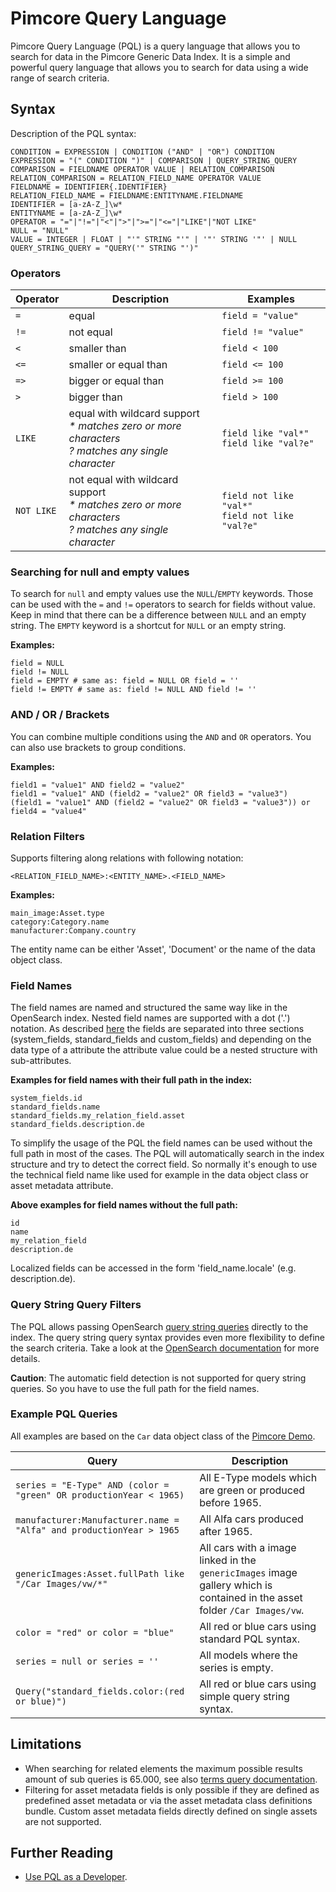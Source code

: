 # Pimcore Query Language

Pimcore Query Language (PQL) is a query language that allows you to search for data in the Pimcore Generic Data Index. It is a simple and powerful query language that allows you to search for data using a wide range of search criteria.

## Syntax

Description of the PQL syntax:

```
CONDITION = EXPRESSION | CONDITION ("AND" | "OR") CONDITION
EXPRESSION = "(" CONDITION ")" | COMPARISON | QUERY_STRING_QUERY
COMPARISON = FIELDNAME OPERATOR VALUE | RELATION_COMPARISON
RELATION_COMPARISON = RELATION_FIELD_NAME OPERATOR VALUE
FIELDNAME = IDENTIFIER{.IDENTIFIER}                         
RELATION_FIELD_NAME = FIELDNAME:ENTITYNAME.FIELDNAME      
IDENTIFIER = [a-zA-Z_]\w*
ENTITYNAME = [a-zA-Z_]\w*
OPERATOR = "="|"!="|"<"|">"|">="|"<="|"LIKE"|"NOT LIKE"
NULL = "NULL"
VALUE = INTEGER | FLOAT | "'" STRING "'" | '"' STRING '"' | NULL
QUERY_STRING_QUERY = "QUERY('" STRING "')"
```

### Operators

| Operator   | Description                                                                                                                | Examples                                             |
|------------|----------------------------------------------------------------------------------------------------------------------------|------------------------------------------------------|
| `=`        | equal                                                                                                                      | `field = "value"`                                    |
| `!=`       | not equal                                                                                                                  | `field != "value"`                                   |
| `<`        | smaller than                                                                                                               | `field < 100`                                        |
| `<=`       | smaller or equal than                                                                                                      | `field <= 100`                                       |
| `=>`       | bigger or equal than                                                                                                       | `field >= 100`                                       |
| `>`        | bigger than                                                                                                                | `field > 100`                                        |
| `LIKE`     | equal with wildcard support<br/><em>* matches zero or more characters</em><br/><em>? matches any single character</em>     | `field like "val*"`<br/>`field like "val?e"`         |
| `NOT LIKE` | not equal with wildcard support<br/><em>* matches zero or more characters</em><br/><em>? matches any single character</em> | `field not like "val*"`<br/>`field not like "val?e"` |

### Searching for null and empty values

To search for `null` and empty values use the `NULL`/`EMPTY` keywords. Those can be used with the `=` and `!=` operators to search for fields without value. Keep in mind that there can be a difference between `NULL` and an empty string. The `EMPTY` keyword is a shortcut for `NULL` or an empty string.

**Examples:**

```
field = NULL
field != NULL
field = EMPTY # same as: field = NULL OR field = ''
field != EMPTY # same as: field != NULL AND field != ''
```

### AND / OR / Brackets

You can combine multiple conditions using the `AND` and `OR` operators. You can also use brackets to group conditions.

**Examples:**

```
field1 = "value1" AND field2 = "value2"
field1 = "value1" AND (field2 = "value2" OR field3 = "value3")
(field1 = "value1" AND (field2 = "value2" OR field3 = "value3")) or field4 = "value4"
```


### Relation Filters

Supports filtering along relations with following notation:

`<RELATION_FIELD_NAME>:<ENTITY_NAME>.<FIELD_NAME>`

**Examples:**

```
main_image:Asset.type
category:Category.name
manufacturer:Company.country
```

The entity name can be either 'Asset', 'Document' or the name of the data object class.

### Field Names

The field names are named and structured the same way like in the OpenSearch index. Nested field names are supported with a dot ('.') notation.
As described [here](../../05_Extending_Data_Index/06_Extend_Search_Index.md) the fields are separated into three sections (system_fields, standard_fields and custom_fields) and depending on the data type of a attribute the attribute value could be a nested structure with sub-attributes.


**Examples for field names with their full path in the index:**

```
system_fields.id
standard_fields.name
standard_fields.my_relation_field.asset
standard_fields.description.de
```

To simplify the usage of the PQL the field names can be used without the full path in most of the cases. The PQL will automatically search in the index structure and try to detect the correct field. So normally it's enough to use the technical field name like used for example in the data object class or asset metadata attribute.

**Above examples for field names without the full path:**

```
id
name
my_relation_field
description.de
```

Localized fields can be accessed in the form 'field_name.locale' (e.g. description.de).

### Query String Query Filters

The PQL allows passing OpenSearch [query string queries](https://opensearch.org/docs/latest/query-dsl/full-text/query-string/#query-string-syntax) directly to the index. The query string query syntax provides even more flexibility to define the search criteria. Take a look at the [OpenSearch documentation](https://opensearch.org/docs/latest/query-dsl/full-text/query-string/#query-string-syntax) for more details.

**Caution**: The automatic field detection is not supported for query string queries. So you have to use the full path for the field names.

### Example PQL Queries

All examples are based on the `Car` data object class of the [Pimcore Demo](https://pimcore.com/en/try).

| Query                                                               | Description                                                                                                                | 
|---------------------------------------------------------------------|----------------------------------------------------------------------------------------------------------------------------|
| `series = "E-Type" AND (color = "green" OR productionYear < 1965)`  | All E-Type models which are green or produced before 1965.                                                                 |
| `manufacturer:Manufacturer.name = "Alfa" and productionYear > 1965` | All Alfa cars produced after 1965.                                                                                         |
| `genericImages:Asset.fullPath like "/Car Images/vw/*"`              | All cars with a image linked in the `genericImages` image gallery which is contained in the asset folder `/Car Images/vw`. |
| `color = "red" or color = "blue"`                                   | All red or blue cars using standard PQL syntax.                                                                            |
| `series = null or series = ''`                                      | All models where the series is empty.                                                                                      |
| `Query("standard_fields.color:(red or blue)")`                      | All red or blue cars using simple query string syntax.                                                                     |

## Limitations

* When searching for related elements the maximum possible results amount of sub queries is 65.000, see also [terms query documentation](https://opensearch.org/docs/latest/query-dsl/term/terms/).
* Filtering for asset metadata fields is only possible if they are defined as predefined asset metadata or via the asset metadata class definitions bundle. Custom asset metadata fields directly defined on single assets are not supported.

## Further Reading

- [Use PQL as a Developer](./03_Use_PQL_as_Developer.md).
